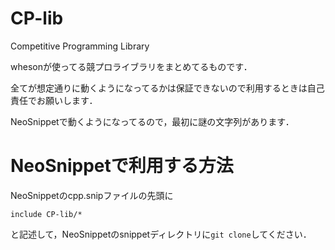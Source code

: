 # CP-lib
Competitive Programming Library

whesonが使ってる競プロライブラリをまとめてるものです．

全てが想定通りに動くようになってるかは保証できないので利用するときは自己責任でお願いします．

NeoSnippetで動くようになってるので，最初に謎の文字列があります．

# NeoSnippetで利用する方法
NeoSnippetのcpp.snipファイルの先頭に

```
include CP-lib/*
```

と記述して，NeoSnippetのsnippetディレクトリに``git clone``してください．
